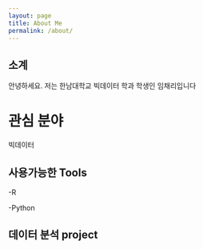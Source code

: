 ```yaml
---
layout: page
title: About Me
permalink: /about/
---
```


## 소계

안녕하세요. 저는 한남대학교 빅데이터 학과 학생인 임채리입니다


# 관심 분야

빅데이터

## 사용가능한 Tools

 -R
 
 -Python

## 데이터 분석 project
